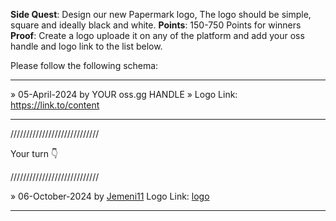 **Side Quest**: Design our new Papermark logo, The logo should be simple, square and ideally black and white.
**Points**: 150-750 Points for winners
**Proof**: Create a logo uploade it on any of the platform and add your oss handle and logo link to the list below.

Please follow the following schema:

---

» 05-April-2024 by YOUR oss.gg HANDLE » Logo Link: https://link.to/content

---

////////////////////////////

Your turn 👇

////////////////////////////

» 06-October-2024 by [Jemeni11](https://oss.gg/Jemeni11) Logo Link: [logo](https://drive.google.com/drive/folders/1OFQvLuUKSDHqkUIiI_aUAkX7tUtfg88E?usp=sharing)

---
